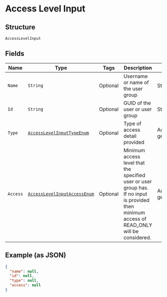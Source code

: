 
# Access Level Input

## Structure

`AccessLevelInput`

## Fields

| Name | Type | Tags | Description | Getter | Setter |
|  --- | --- | --- | --- | --- | --- |
| `Name` | `String` | Optional | Username or name of the user group | String getName() | setName(String name) |
| `Id` | `String` | Optional | GUID of the user or user group | String getId() | setId(String id) |
| `Type` | [`AccessLevelInputTypeEnum`](../../doc/models/access-level-input-type-enum.md) | Optional | Type of access detail provided | AccessLevelInputTypeEnum getType() | setType(AccessLevelInputTypeEnum type) |
| `Access` | [`AccessLevelInputAccessEnum`](../../doc/models/access-level-input-access-enum.md) | Optional | Minimum access level that the specified user or user group has. If no input is provided then minimum access of READ_ONLY will be considered. | AccessLevelInputAccessEnum getAccess() | setAccess(AccessLevelInputAccessEnum access) |

## Example (as JSON)

```json
{
  "name": null,
  "id": null,
  "type": null,
  "access": null
}
```

